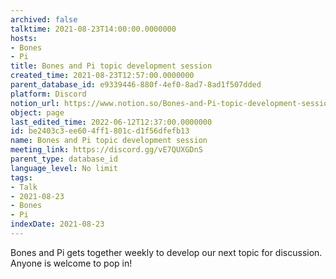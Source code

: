 ```yaml
---
archived: false
talktime: 2021-08-23T14:00:00.0000000
hosts:
- Bones
- Pi
title: Bones and Pi topic development session
created_time: 2021-08-23T12:57:00.0000000
parent_database_id: e9339446-880f-4ef0-8ad7-8ad1f507dded
platform: Discord
notion_url: https://www.notion.so/Bones-and-Pi-topic-development-session-be2403c3ee604ff1801cd1f56dfefb13
object: page
last_edited_time: 2022-06-12T12:37:00.0000000
id: be2403c3-ee60-4ff1-801c-d1f56dfefb13
name: Bones and Pi topic development session
meeting_link: https://discord.gg/vE7QUXGDnS
parent_type: database_id
language_level: No limit
tags:
- Talk
- 2021-08-23
- Bones
- Pi
indexDate: 2021-08-23
---
```


Bones and Pi gets together weekly to develop our next topic for discussion.
Anyone is welcome to pop in!










